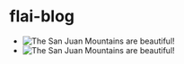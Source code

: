 # flai-blog

 - ![The San Juan Mountains are beautiful!](/assets/images/san-juan-mountains.avif "San Juan Mountains")
 - ![The San Juan Mountains are beautiful!](https://raw.githubusercontent.com/flai78/flai-blog/main/assets/images/san-juan-mountains.avif "San Juan Mountains")


